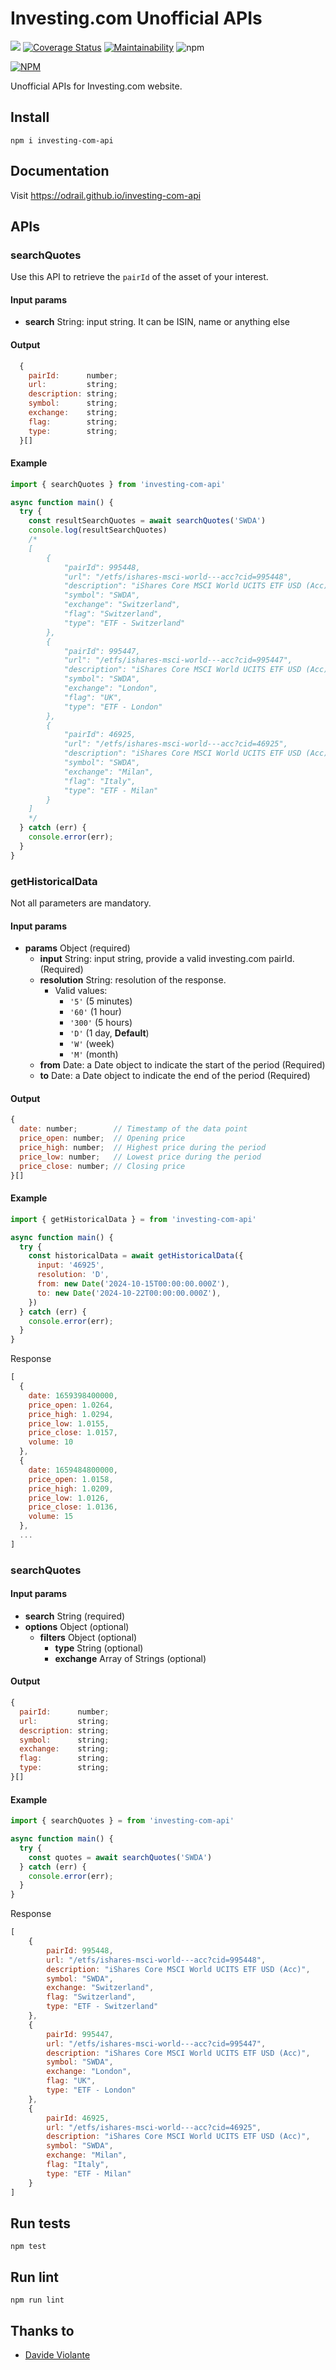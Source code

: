# Investing.com Unofficial APIs
[![](https://github.com/davideviolante/investing-com-api/workflows/Node.js%20CI/badge.svg)](https://github.com/DavideViolante/investing-com-api/actions?query=workflow%3A"Node.js+CI") [![Coverage Status](https://coveralls.io/repos/github/DavideViolante/investing-com-api/badge.svg?branch=master)](https://coveralls.io/github/DavideViolante/investing-com-api?branch=master) [![Maintainability](https://api.codeclimate.com/v1/badges/ce48adbd97ff85557918/maintainability)](https://codeclimate.com/github/DavideViolante/investing-com-api/maintainability) ![npm](https://img.shields.io/npm/dm/investing-com-api)

[![NPM](https://nodei.co/npm/investing-com-api.png)](https://nodei.co/npm/investing-com-api/)

Unofficial APIs for Investing.com website.

## Install
`npm i investing-com-api`

## Documentation

Visit https://odrail.github.io/investing-com-api

## APIs

### searchQuotes

Use this API to retrieve the `pairId` of the asset of your interest.

#### Input params
- **search** String: input string. It can be ISIN, name or anything else

#### Output

```js
  {
    pairId:      number;
    url:         string;
    description: string;
    symbol:      string;
    exchange:    string;
    flag:        string;
    type:        string;
  }[]
```

#### Example
```js
import { searchQuotes } from 'investing-com-api'

async function main() {
  try {
    const resultSearchQuotes = await searchQuotes('SWDA')
    console.log(resultSearchQuotes)
    /* 
    [
        {
            "pairId": 995448,
            "url": "/etfs/ishares-msci-world---acc?cid=995448",
            "description": "iShares Core MSCI World UCITS ETF USD (Acc)",
            "symbol": "SWDA",
            "exchange": "Switzerland",
            "flag": "Switzerland",
            "type": "ETF - Switzerland"
        },
        {
            "pairId": 995447,
            "url": "/etfs/ishares-msci-world---acc?cid=995447",
            "description": "iShares Core MSCI World UCITS ETF USD (Acc)",
            "symbol": "SWDA",
            "exchange": "London",
            "flag": "UK",
            "type": "ETF - London"
        },
        {
            "pairId": 46925,
            "url": "/etfs/ishares-msci-world---acc?cid=46925",
            "description": "iShares Core MSCI World UCITS ETF USD (Acc)",
            "symbol": "SWDA",
            "exchange": "Milan",
            "flag": "Italy",
            "type": "ETF - Milan"
        }
    ]
    */
  } catch (err) {
    console.error(err);
  }
}
```

### getHistoricalData
Not all parameters are mandatory.

#### Input params
- **params** Object (required)
  - **input** String: input string, provide a valid investing.com pairId. (Required)
  - **resolution** String: resolution of the response.
    - Valid values: 
      - `'5'` (5 minutes)
      - `'60'` (1 hour)
      - `'300'` (5 hours)
      - `'D'` (1 day, **Default**)
      - `'W'` (week)
      - `'M'` (month)
  - **from** Date: a Date object to indicate the start of the period (Required)
  - **to** Date: a Date object to indicate the end of the period (Required)

#### Output
```js
{
  date: number;        // Timestamp of the data point
  price_open: number;  // Opening price
  price_high: number;  // Highest price during the period
  price_low: number;   // Lowest price during the period
  price_close: number; // Closing price
}[]
```

#### Example
```js
import { getHistoricalData } = from 'investing-com-api'

async function main() {
  try {
    const historicalData = await getHistoricalData({
      input: '46925',
      resolution: 'D',
      from: new Date('2024-10-15T00:00:00.000Z'),
      to: new Date('2024-10-22T00:00:00.000Z'),
    })
  } catch (err) {
    console.error(err);
  }
}
```

Response
```js
[
  {
    date: 1659398400000,
    price_open: 1.0264,
    price_high: 1.0294,
    price_low: 1.0155,
    price_close: 1.0157,
    volume: 10
  },
  {
    date: 1659484800000,
    price_open: 1.0158,
    price_high: 1.0209,
    price_low: 1.0126,
    price_close: 1.0136,
    volume: 15
  },
  ...
]
```

### searchQuotes

#### Input params
- **search** String (required)
- **options** Object (optional)
  - **filters** Object (optional)
    - **type** String (optional)
    - **exchange** Array of Strings (optional)

#### Output
```js
{ 
  pairId:      number;
  url:         string;
  description: string;
  symbol:      string;
  exchange:    string;
  flag:        string;
  type:        string;
}[]
```

#### Example
```js
import { searchQuotes } = from 'investing-com-api'

async function main() {
  try {
    const quotes = await searchQuotes('SWDA')
  } catch (err) {
    console.error(err);
  }
}
```

Response
```js
[
    {
        pairId: 995448,
        url: "/etfs/ishares-msci-world---acc?cid=995448",
        description: "iShares Core MSCI World UCITS ETF USD (Acc)",
        symbol: "SWDA",
        exchange: "Switzerland",
        flag: "Switzerland",
        type: "ETF - Switzerland"
    },
    {
        pairId: 995447,
        url: "/etfs/ishares-msci-world---acc?cid=995447",
        description: "iShares Core MSCI World UCITS ETF USD (Acc)",
        symbol: "SWDA",
        exchange: "London",
        flag: "UK",
        type: "ETF - London"
    },
    {
        pairId: 46925,
        url: "/etfs/ishares-msci-world---acc?cid=46925",
        description: "iShares Core MSCI World UCITS ETF USD (Acc)",
        symbol: "SWDA",
        exchange: "Milan",
        flag: "Italy",
        type: "ETF - Milan"
    }
]
```

## Run tests
`npm test`

## Run lint
`npm run lint`

## Thanks to
- [Davide Violante](https://github.com/DavideViolante/)
